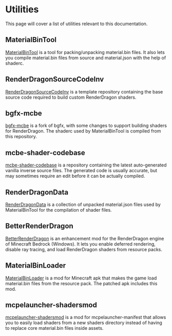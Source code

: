 # Utilities

This page will cover a list of utilities relevant to this documentation.


## MaterialBinTool

[MaterialBinTool](https://github.com/ddf8196/MaterialBinTool) is a tool for packing/unpacking material.bin files.
It also lets you compile material.bin files from source and material.json with the help of shaderc.

## RenderDragonSourceCodeInv

[RenderDragonSourceCodeInv](https://github.com/SurvivalApparatusCommunication/RenderDragonSourceCodeInv) is a template repository containing the base source code required to build custom RenderDragon shaders.

## bgfx-mcbe

[bgfx-mcbe](https://github.com/ddf8196/bgfx-mcbe) is a fork of bgfx, with some changes to support building shaders for RenderDragon.
The shaderc used by MaterialBinTool is compiled from this repository.


## mcbe-shader-codebase

[mcbe-shader-codebase](https://github.com/Veka0/mcbe-shader-codebase) is a repository containing the latest auto-generated vanilla inverse source files.
The generated code is usually accurate, but may sometimes require an edit before it can be actually compiled.


## RenderDragonData

[RenderDragonData](https://github.com/ddf8196/RenderDragonData) is a collection of unpacked material.json files used by MaterialBinTool for the compilation of shader files.


## BetterRenderDragon

[BetterRenderDragon](https://github.com/ddf8196/BetterRenderDragon) is an enhancement mod for the RenderDragon engine of Minecraft Bedrock (Windows).
It lets you enable deferred rendering, disable ray tracing, and load RenderDragon shaders from resource packs.


## MaterialBinLoader

[MaterialBinLoader](https://github.com/ddf8196/MaterialBinLoader) is a mod for Minecraft apk that makes the game load material.bin files from the resource pack.
The patched apk includes this mod.


## mcpelauncher-shadersmod

[mcpelauncher-shadersmod](https://github.com/GameParrot/mcpelauncher-shadersmod) is a mod for mcpelauncher-manifest that allows you to easily load shaders from a new shaders directory instead of having to replace core material.bin files inside assets.
